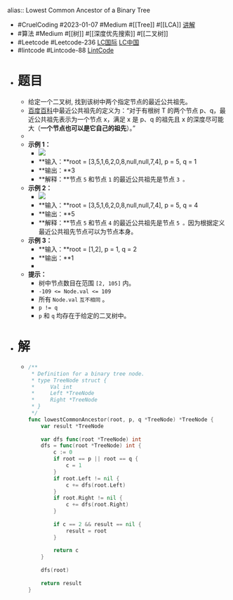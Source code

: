 alias:: Lowest Common Ancestor of a Binary Tree

- #CruelCoding #2023-01-07 #Medium #[[Tree]] #[[LCA]] [讲解](https://youtu.be/aztbtN7JEg4)
- #算法 #Medium #[[树]] #[[深度优先搜索]] #[[二叉树]]
- #Leetcode #Leetcode-236 [LC国际](https://leetcode.com/problems/lowest-common-ancestor-of-a-binary-tree/) [LC中国](https://leetcode.cn/problems/lowest-common-ancestor-of-a-binary-tree/)
- #lintcode #Lintcode-88 [LintCode](https://www.lintcode.com/problem/88/)
- # 题目
	- 给定一个二叉树, 找到该树中两个指定节点的最近公共祖先。
	- [百度百科](https://baike.baidu.com/item/%E6%9C%80%E8%BF%91%E5%85%AC%E5%85%B1%E7%A5%96%E5%85%88/8918834?fr=aladdin)中最近公共祖先的定义为：“对于有根树 T 的两个节点 p、q，最近公共祖先表示为一个节点 x，满足 x 是 p、q 的祖先且 x 的深度尽可能大（**一个节点也可以是它自己的祖先**）。”
	-
	- **示例 1：**
		- ![](https://assets.leetcode.com/uploads/2018/12/14/binarytree.png)
		- **输入：**root = [3,5,1,6,2,0,8,null,null,7,4], p = 5, q = 1
		- **输出：**3
		- **解释：**节点 `5` 和节点 `1` 的最近公共祖先是节点 `3 。`
	- **示例 2：**
		- ![](https://assets.leetcode.com/uploads/2018/12/14/binarytree.png)
		- **输入：**root = [3,5,1,6,2,0,8,null,null,7,4], p = 5, q = 4
		- **输出：**5
		- **解释：**节点 `5` 和节点 `4` 的最近公共祖先是节点 `5 。`因为根据定义最近公共祖先节点可以为节点本身。
	- **示例 3：**
		- **输入：**root = [1,2], p = 1, q = 2
		- **输出：**1
		-
	- **提示：**
		- 树中节点数目在范围 `[2, 105]` 内。
		- `-109 <= Node.val <= 109`
		- 所有 `Node.val` `互不相同` 。
		- `p != q`
		- `p` 和 `q` 均存在于给定的二叉树中。
- # 解
	- ```go
	  /**
	   * Definition for a binary tree node.
	   * type TreeNode struct {
	   *     Val int
	   *     Left *TreeNode
	   *     Right *TreeNode
	   * }
	   */
	  func lowestCommonAncestor(root, p, q *TreeNode) *TreeNode {
	      var result *TreeNode
	      
	      var dfs func(root *TreeNode) int
	      dfs = func(root *TreeNode) int {
	          c := 0
	          if root == p || root == q {
	              c = 1
	          }
	          if root.Left != nil {
	              c += dfs(root.Left)
	          }
	          if root.Right != nil {
	              c += dfs(root.Right)
	          }
	          
	          if c == 2 && result == nil {
	              result = root
	          }
	          
	          return c
	      }
	      
	      dfs(root)
	      
	      return result
	  }
	  
	  ```